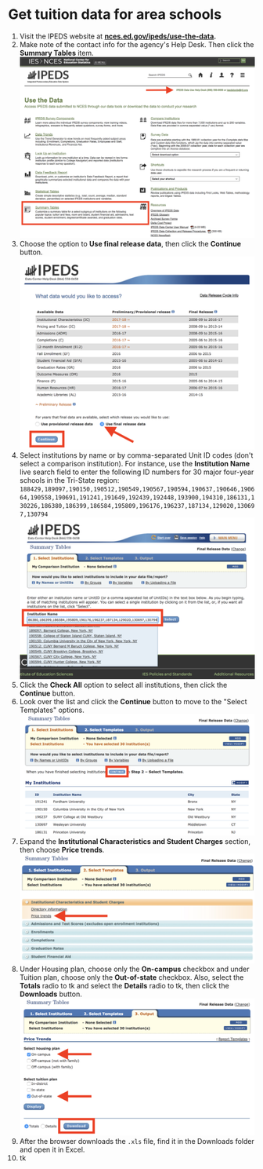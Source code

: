 # Get tuition data for area schools

1. Visit the IPEDS website at __[nces.ed.gov/ipeds/use-the-data](https://nces.ed.gov/ipeds/use-the-data).__
2. Make note of the contact info for the agency's Help Desk. Then click the __Summary Tables__ item.  
![Screenshot of IPEDS Data Center website](ipeds.png)
3. Choose the option to __Use final release data__, then click the __Continue__ button.  
![Screenshot of Data Release Cycle options](release-options.png)
4. Select institutions by name or by comma-separated Unit ID codes (don't select a comparison institution). For instance, use the __Institution Name__ live search field to enter the following ID numbers for 30 major four-year schools in the Tri-State region:
`188429,189097,190150,190512,190549,190567,190594,190637,190646,190664,190558,190691,191241,191649,192439,192448,193900,194310,186131,130226,186380,186399,186584,195809,196176,196237,187134,129020,130697,130794`  
![Screenshot of institution input screen](institution-name.png)
5. Click the __Check All__ option to select all institutions, then click the __Continue__ button.
6. Look over the list and click the __Continue__ button to move to the "Select Templates" options.  
![Screenshot of the selection results list](finish-selecting.png)
7. Expand the __Institutional Characteristics and Student Charges__ section, then choose __Price trends__.  
![Screenshot showing expanded Institutional Characteristics section and arrow pointing to the Price Trends option](price-trends.png)
8. Under Housing plan, choose only the __On-campus__ checkbox and under Tuition plan, choose only the __Out-of-state__ checkbox. Also, select the __Totals__ radio to tk and select the __Details__ radio to tk, then click the __Downloads__ button.  
![Screenshot showing selectable options for housing and tuition plans](download-totals.png)
9. After the browser downloads the `.xls` file, find it in the Downloads folder and open it in Excel.
10. tk
